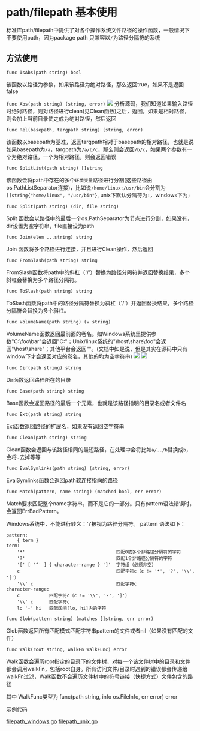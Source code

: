 # path/filepath 基本使用

标准库path/filepath中提供了对各个操作系统文件路径的操作函数，一般情况下不要使用path，因为package path 只兼容以`/`为路径分隔符的系统

## 方法使用

`func IsAbs(path string) bool`

该函数以路径为参数，如果该路径为绝对路径，那么返回true，如果不是返回false

`func Abs(path string) (string, error)`
<img src="https://pic2.zhimg.com/80/v2-e2b8b08e8c225d0ec172c35ed9b3cdd1_1440w.png">
分析源码，我们知道如果输入路径时绝对路径，则对路径进行clean(见Clean函数)之后，返回，如果是相对路径，则会加上当前目录使之成为绝对路径，然后返回


`func Rel(basepath, targpath string) (string, error)`

该函数以basepath为基准，返回targpath相对于basepath的相对路径，也就是说如果basepath为`/a`，targpath为`/a/b/c`，那么则会返回`/b/c`，如果两个参数有一个为绝对路径，一个为相对路径，则会返回错误

`func SplitList(path string) []string`

该函数会将path中存在的多个`环境变量`路径进行分割(这些路径由os.PathListSeparator连接)，比如说`/home/linux:/usr/bin`会分割为`[]string{"home/linux", "/usr/bin"}`, unix下默认分隔符为`:`，windows下为`;`

`func Split(path string) (dir, file string)`

Split 函数会以路径中的最后一个os.PathSeparator为节点进行分割，如果没有，dir设置为空字符串，file直接设为path

`func Join(elem ...string) string`

Join 函数将多个路径进行连接，并且进行Clean操作，然后返回


`func FromSlash(path string) string`

FromSlash函数将path中的斜杠（'/'）替换为路径分隔符并返回替换结果，多个斜杠会替换为多个路径分隔符。

`func ToSlash(path string) string`

ToSlash函数将path中的路径分隔符替换为斜杠（'/'）并返回替换结果，多个路径分隔符会替换为多个斜杠。

`func VolumeName(path string) (v string)`

VolumeName函数返回最前面的卷名。如Windows系统里提供参数"C:\foo\bar"会返回"C:"；Unix/linux系统的"\\host\share\foo"会返回"\\host\share"；其他平台会返回""。(文档中如是说，但是其实在源码中只有window下才会返回对应的卷名，其他的均为空字符串)
<img src="https://pic1.zhimg.com/80/v2-68e88f6838e842563e480bcb0751ff15_1440w.png">
<img src="https://pic2.zhimg.com/80/v2-e8da3505fa7327b4f01ae7423e122c39_1440w.png">

`func Dir(path string) string`

Dir函数返回路径所在的目录


`func Base(path string) string`

Base函数会返回路径的最后一个元素，也就是该路径指明的目录名或者文件名

`func Ext(path string) string`

Ext函数返回路径的扩展名，如果没有返回空字符串

`func Clean(path string) string` 

Clean函数会返回与该路径相同的最短路径，在处理中会将比如`a/../b`替换成`b`，会将`.`去掉等等

`func EvalSymlinks(path string) (string, error)`

EvalSymlinks函数会返回path软连接指向的路径

`func Match(pattern, name string) (matched bool, err error)`

Match要求匹配整个name字符串，而不是它的一部分。只有pattern语法错误时，会返回ErrBadPattern。

Windows系统中，不能进行转义：'\\'被视为路径分隔符。
pattern 语法如下：
```
pattern:
	{ term }
term:
	'*'                                  匹配0或多个非路径分隔符的字符
	'?'                                  匹配1个非路径分隔符的字符
	'[' [ '^' ] { character-range } ']'  字符组（必须非空）
	c                                    匹配字符c（c != '*', '?', '\\', '['）
	'\\' c                               匹配字符c
character-range:
	c           匹配字符c（c != '\\', '-', ']'）
	'\\' c      匹配字符c
	lo '-' hi   匹配区间[lo, hi]内的字符
```

`func Glob(pattern string) (matches []string, err error)`

Glob函数返回所有匹配模式匹配字符串pattern的文件或者nil（如果没有匹配的文件）

`func Walk(root string, walkFn WalkFunc) error`

Walk函数会遍历root指定的目录下的文件树，对每一个该文件树中的目录和文件都会调用walkFn，包括root自身。所有访问文件/目录时遇到的错误都会传递给walkFn过滤，Walk函数不会遍历文件树中的符号链接（快捷方式）文件包含的路径

其中 WalkFunc类型为 func(path string, info os.FileInfo, err error) error

示例代码

[filepath_windows.go](filepath_windows.go)
[filepath_unix.go](filepath_unix.go)